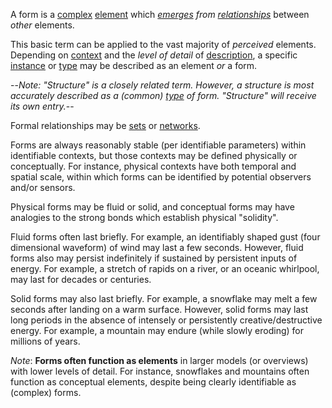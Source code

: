 A form is a [complex](https://github.com/gcassel/Modular-Organization-Terminology/blob/master/terms/complex.md) [element](https://github.com/gcassel/Modular-Organization-Terminology/blob/master/terms/element.md) which *[emerges](https://github.com/gcassel/Modular-Organization-Terminology/blob/master/terms/emergence.md) from* *[relationships](https://github.com/gcassel/Modular-Organization-Terminology/blob/master/terms/relationship.md)* between *other* elements.   

This basic term can be applied to the vast majority of *perceived* elements.  Depending on [context](https://github.com/gcassel/Modular-Organization-Terminology/blob/master/terms/context.md) and the *level of detail* of [description](https://github.com/gcassel/Modular-Organization-Terminology/blob/master/terms/description.md), a specific [instance](https://github.com/gcassel/Modular-Organization-Terminology/blob/master/terms/instance.md) or [type](https://github.com/gcassel/Modular-Organization-Terminology/blob/master/terms/type.md) may be described as an element *or* a form.

--*Note: "Structure" is a closely related term.  However, a structure is most accurately described as a (common) [type](https://github.com/gcassel/Modular-Organization-Terminology/blob/master/terms/type.md) of form.  "Structure" will receive its own entry.*-- 

Formal relationships may be [sets](https://github.com/gcassel/Modular-Organization-Terminology/blob/master/terms/set.md) or [networks](https://github.com/gcassel/Modular-Organization-Terminology/blob/master/terms/network.md).

Forms are always reasonably stable (per identifiable parameters) within identifiable contexts, but those contexts may be defined physically or conceptually.  For instance, physical contexts have both temporal and spatial scale, within which forms can be identified by potential observers and/or sensors.  

Physical forms may be fluid or solid, and conceptual forms may have analogies to the strong bonds which establish physical "solidity".

Fluid forms often last briefly.  For example, an identifiably shaped gust (four dimensional waveform) of wind may last a few seconds.  However, fluid forms also may persist indefinitely if sustained by persistent inputs of energy.  For example, a stretch of rapids on a river, or an oceanic whirlpool, may last for decades or centuries.  

Solid forms may also last briefly.  For example, a snowflake may melt a few seconds after landing on a warm surface.  However, solid forms may last long periods in the absence of intensely or persistently creative/destructive energy.  For example, a mountain may endure (while slowly eroding) for millions of years.   

*Note*:  **Forms often function as elements** in larger models (or overviews) with lower levels of detail.  For instance, snowflakes and mountains often function as conceptual elements, despite being clearly identifiable as (complex) forms.
